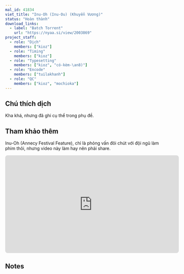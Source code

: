 ```yaml
---
mal_id: 41834
viet_title: "Inu-Oh (Inu-Ou) (Khuyển Vương)"
status: "Hoàn thành"
download_links:
  - label: "Batch Torrent"
    url: "https://nyaa.si/view/2003869"
project_staff:
  - role: "Dịch"
    members: ["kioz"]
  - role: "Timing"
    members: ["kioz"]
  - role: "Typesetting"
    members: ["kioz", "có-kèm-\an8)"]
  - role: "Encode"
    members: ["tuilakhanh"]
  - role: "QC"
    members: ["kioz", "mochioka"]
---
```


## Chú thích dịch

Kha khá, nhưng đã ghi cụ thể trong phụ đề.

## Tham khảo thêm

Inu-Oh (Annecy Festival Feature), chỉ là phỏng vấn đôi chút với đội ngũ làm phim thôi, nhưng video này làm hay nên phải share.

<iframe style="border-radius: 8px" src="https://player.vimeo.com/video/835158787?badge=0&amp;autopause=0&amp;player_id=0&amp;app_id=58479" width="560" height="315" frameborder="0" allow="autoplay; fullscreen; picture-in-picture" allowfullscreen title="Inu-Oh (Annecy Festival Feature)"></iframe>

## Notes